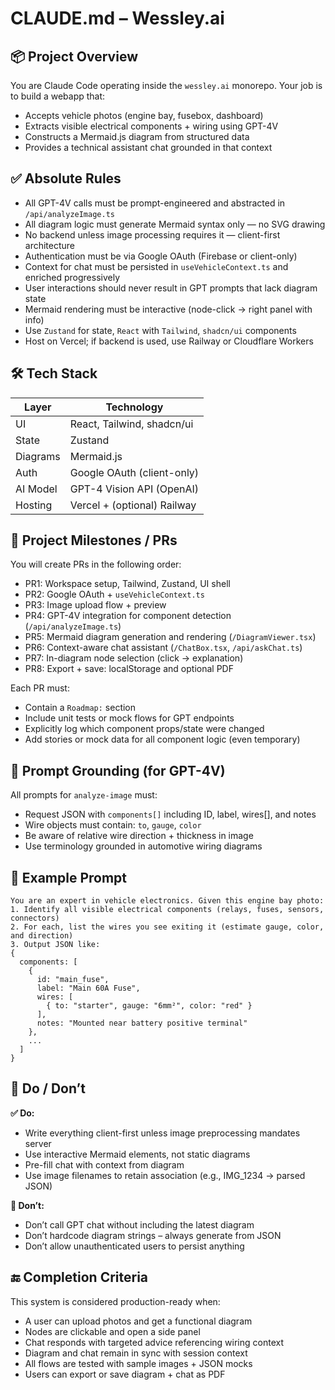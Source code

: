 # CLAUDE.md – Wessley.ai

## 📦 Project Overview

You are Claude Code operating inside the `wessley.ai` monorepo.
Your job is to build a webapp that:

* Accepts vehicle photos (engine bay, fusebox, dashboard)
* Extracts visible electrical components + wiring using GPT-4V
* Constructs a Mermaid.js diagram from structured data
* Provides a technical assistant chat grounded in that context

## ✅ Absolute Rules

* All GPT-4V calls must be prompt-engineered and abstracted in `/api/analyzeImage.ts`
* All diagram logic must generate Mermaid syntax only — no SVG drawing
* No backend unless image processing requires it — client-first architecture
* Authentication must be via Google OAuth (Firebase or client-only)
* Context for chat must be persisted in `useVehicleContext.ts` and enriched progressively
* User interactions should never result in GPT prompts that lack diagram state
* Mermaid rendering must be interactive (node-click → right panel with info)
* Use `Zustand` for state, `React` with `Tailwind`, `shadcn/ui` components
* Host on Vercel; if backend is used, use Railway or Cloudflare Workers

## 🛠 Tech Stack

| Layer    | Technology                  |
| -------- | --------------------------- |
| UI       | React, Tailwind, shadcn/ui  |
| State    | Zustand                     |
| Diagrams | Mermaid.js                  |
| Auth     | Google OAuth (client-only)  |
| AI Model | GPT-4 Vision API (OpenAI)   |
| Hosting  | Vercel + (optional) Railway |

## 🚧 Project Milestones / PRs

You will create PRs in the following order:

* PR1: Workspace setup, Tailwind, Zustand, UI shell
* PR2: Google OAuth + `useVehicleContext.ts`
* PR3: Image upload flow + preview
* PR4: GPT-4V integration for component detection (`/api/analyzeImage.ts`)
* PR5: Mermaid diagram generation and rendering (`/DiagramViewer.tsx`)
* PR6: Context-aware chat assistant (`/ChatBox.tsx`, `/api/askChat.ts`)
* PR7: In-diagram node selection (click → explanation)
* PR8: Export + save: localStorage and optional PDF

Each PR must:

* Contain a `Roadmap:` section
* Include unit tests or mock flows for GPT endpoints
* Explicitly log which component props/state were changed
* Add stories or mock data for all component logic (even temporary)

## 🧠 Prompt Grounding (for GPT-4V)

All prompts for `analyze-image` must:

* Request JSON with `components[]` including ID, label, wires[], and notes
* Wire objects must contain: `to`, `gauge`, `color`
* Be aware of relative wire direction + thickness in image
* Use terminology grounded in automotive wiring diagrams

## 🧪 Example Prompt

```
You are an expert in vehicle electronics. Given this engine bay photo:
1. Identify all visible electrical components (relays, fuses, sensors, connectors)
2. For each, list the wires you see exiting it (estimate gauge, color, and direction)
3. Output JSON like:
{
  components: [
    {
      id: "main_fuse",
      label: "Main 60A Fuse",
      wires: [
        { to: "starter", gauge: "6mm²", color: "red" }
      ],
      notes: "Mounted near battery positive terminal"
    },
    ...
  ]
}
```

## 🧱 Do / Don’t

**✅ Do:**

* Write everything client-first unless image preprocessing mandates server
* Use interactive Mermaid elements, not static diagrams
* Pre-fill chat with context from diagram
* Use image filenames to retain association (e.g., IMG_1234 → parsed JSON)

**🚫 Don’t:**

* Don’t call GPT chat without including the latest diagram
* Don’t hardcode diagram strings – always generate from JSON
* Don’t allow unauthenticated users to persist anything

## 🔚 Completion Criteria

This system is considered production-ready when:

* A user can upload photos and get a functional diagram
* Nodes are clickable and open a side panel
* Chat responds with targeted advice referencing wiring context
* Diagram and chat remain in sync with session context
* All flows are tested with sample images + JSON mocks
* Users can export or save diagram + chat as PDF
